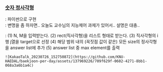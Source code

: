 ### [숫자 정사각형](https://www.acmicpc.net/problem/1051)
  : 파이썬으로 구현    
  : 변명을 좀 하자면.. 오늘도 교수님의 지능제어 과제가 있어서.. 설명은 대충..     

  : (1) N, M을 입력받는다. 
    (2) rect(직사각형)을 리스트 형태로 받는다. 
    (3) 직사각형의 i행 j열을 target으로 선정
    (4) 해당 범위 내의 (꼭짓점 값이 같은) 모든 size의 정사각형을 answer list에 추가
    (5) answer list 중 max element를 출력
    
    ![KakaoTalk_20230726_152750872](https://github.com/KNU-HAEDAL/baekjoon-per-day/assets/137969226/709f629f-0602-4271-8bb1-068a3a6b1a4c)
